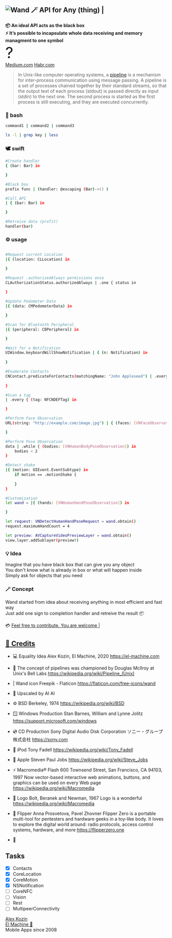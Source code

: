 
## ![Wand 🪄](https://github.com/El-Machine/Wand/raw/main/App/Assets.xcassets/AppIcon.appiconset/magic-wand-transformed-20.png) API for Any (thing) |
**📦 An ideal API acts as the black box**  
**⚡️ It’s possible to incapsulate whole data receiving and memory managment to one symbol**  
<font size=222>?</font>   
[Medium.com](https://medium.com/@al.kozin/universal-api-7ddc67bb0aa5)
[Habr.com](https://habr.com/ru/post/674010/)
  

>In Unix-like computer operating systems, a [pipeline](https://en.wikipedia.org/wiki/Pipeline_(Unix)) is a mechanism for inter-process communication using message passing. A pipeline is a set of processes chained together by their standard streams, so that the output text of each process (stdout) is passed directly as input (stdin) to the next one. The second process is started as the first process is still executing, and they are executed concurrently.
  

### 💬 bash
```bash
command1 | command2 | command3

ls -l | grep key | less
```

### 🕊️ swift
```bash
#Create handler  
{ (bar: Bar) in

}

```

```bash
#Black box
prefix func | (handler: @escaping (Bar)->() )

#Call API
| { (bar: Bar) in

}

```

```bash
#Retreive data (profit)
handler(bar)

``` 

### ⚙️ usage

```bash

#Request current Location
|{ (location: CLLocation) in 

}

#Request .authorizedAlways permissions once
CLAuthorizationStatus.authorizedAlways | .one { status in
            
}

#Update Pedometer Data
|{ (data: CMPedometerData) in 

}

#Scan for Bluetooth Peripheral
|{ (peripheral: CBPeripheral) in 

}

#Wait for a Notification
UIWindow.keyboardWillShowNotification | { (n: Notification) in
            
}

#Enumerate Contacts
CNContact.predicateForContacts(matchingName: "John Appleseed") | .every { (contact: CNContact) in
                        
}

#Scan a tag
| .every { (tag: NFCNDEFTag) in

}

#Perform Face Observation
URL(string: "http://example.com/image.jpg") | { (faces: [VNFaceObservation]) in

}

#Perform Pose Observation
data | .while { (bodies: [VNHumanBodyPoseObservation]) in
    bodies < 2
}

#Detect shake
|{ (motion: UIEvent.EventSubtype) in
    if motion == .motionShake {
                
    }
}

```

```bash
#Customization
let wand = |{ (hands: [VNHumanHandPoseObservation]) in

}

let request: VNDetectHumanHandPoseRequest = wand.obtain()
request.maximumHandCount = 4

let preview: AVCaptureVideoPreviewLayer = wand.obtain()
view.layer.addSublayer(preview!)

```
### 💡 Idea
  Imagine that you have black box that can give you any object   
  You don't know what is already in box or what will happen inside    
  Simply ask for objects that you need

### 🪄 Сoncept

Wand started from idea about receiving anything in most efficient and fast way   
Just add one sign to completion handler and retreive the result 📦  

💳 [Feel free to contribute. You are welcome |](https://github.com/El-Machine/Wand/graphs/contributors)

## [🤝 Credits](https://github.com/El-Machine/Wand/blob/main/CONTRIB.TXT)

- 💻  Equality Idea
    Alex Kozin, El Machine, 2020
    https://el-machine.com

- 🔔  The concept of pipelines was championed by Douglas McIlroy at Unix's
    Bell Labs
    https://wikipedia.org/wiki/Pipeline_(Unix)

- |   Wand icon
    Freepik - Flaticon
    https://flaticon.com/free-icons/wand

- 🤖  Upscaled by AI
    AI

- ⚙️  BSD
    Berkeley, 1974
    https://wikipedia.org/wiki/BSD

- 🪟  Windows Production
    Stan Barnes, William and Lynne Jolitz
    https://support.microsoft.com/windows

- 💿  CD Production
    Sony Digital Audio Disk Corporation ソニー・グループ株式会社
    https://sony.com

- 📱  iPod
    Tony Fadell
    https://wikipedia.org/wiki/Tony_Fadell

- 🍏  Apple
    Steven Paul Jobs
    https://wikipedia.org/wiki/Steve_Jobs

- ⚡️  Macromedia® Flash
    600 Townsend Street, San Francisco, CA 94103, 1997
    Now vector-based interactive web animations, buttons, and graphics
    can be used on every Web page
    https://wikipedia.org/wiki/Macromedia

- 🐢  Logo
    Bolt, Beranek and Newman, 1967
    Logo is a wonderful
    https://wikipedia.org/wiki/Macromedia

- 🐬  Flipper
    Anna Prosvetova, Pavel Zhovner
    Flipper Zero is a portable multi-tool for pentesters and hardware geeks
    in a toy-like body. It loves to explore the digital world around:
    radio protocols, access control systems, hardware, and more
    https://flipperzero.one

- 🤝

## Tasks

- [x] Contacts
- [x] CoreLocation
- [x] CoreMotion
- [x] NSNotification
- [ ] CoreNFC
- [ ] Vision
- [ ] Rest
- [ ] MultipeerConnectivity

[Alex Kozin](mailto:al@el-machine.com)  
[El Machine 🤖](https://el-machine.com)  
Mobile Apps since 2008
